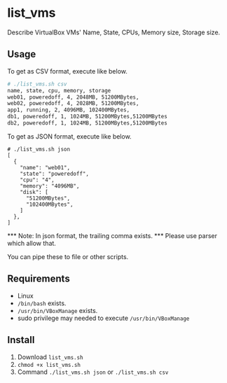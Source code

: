 # list_vms
Describe VirtualBox VMs' Name, State, CPUs, Memory size, Storage size.

## Usage

To get as CSV format, execute like below.

```bash
# ./list_vms.sh csv
name, state, cpu, memory, storage
web01, poweredoff, 4, 2048MB, 51200MBytes,
web02, poweredoff, 4, 2028MB, 51200MBytes,
app1, running, 2, 4096MB, 102400MBytes,
db1, poweredoff, 1, 1024MB, 51200MBytes,51200MBytes
db2, poweredoff, 1, 1024MB, 51200MBytes,51200MBytes
```

To get as JSON format, execute like below.

```
# ./list_vms.sh json
[
  {
    "name": "web01",
    "state": "poweredoff",
    "cpu": "4",
    "memory": "4096MB",
    "disk": [
      "51200MBytes",
      "102400MBytes",
    ]
  },
]
```

*** Note: In json format, the trailing comma exists. *** Please use parser which allow that.

You can pipe these to file or other scripts.

## Requirements

- Linux
- `/bin/bash` exists.
- `/usr/bin/VBoxManage` exists.
- sudo privilege may needed to execute `/usr/bin/VBoxManage`

## Install

1. Download `list_vms.sh`
2. `chmod +x list_vms.sh`
3. Command `./list_vms.sh json` or `./list_vms.sh csv`